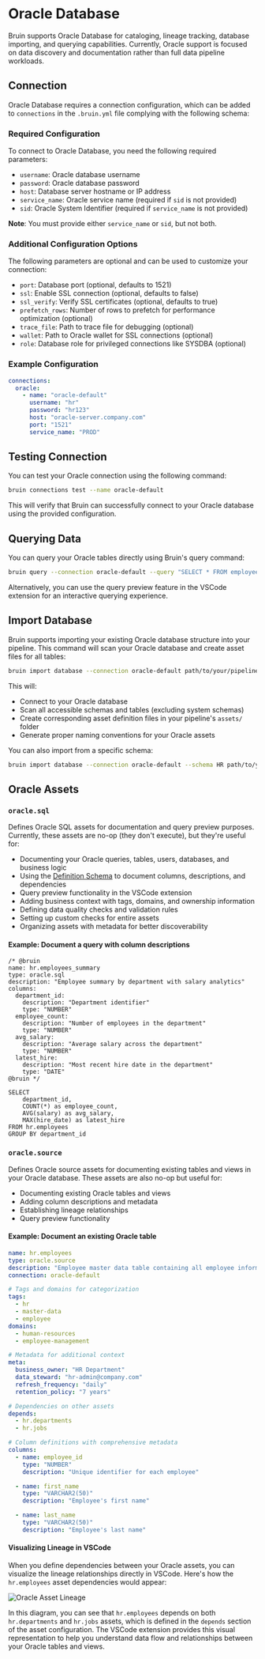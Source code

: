 # Oracle Database

Bruin supports Oracle Database for cataloging, lineage tracking, database importing, and querying capabilities. Currently, Oracle support is focused on data discovery and documentation rather than full data pipeline workloads.

## Connection

Oracle Database requires a connection configuration, which can be added to `connections` in the `.bruin.yml` file complying with the following schema:


### Required Configuration

To connect to Oracle Database, you need the following required parameters:

- `username`: Oracle database username
- `password`: Oracle database password  
- `host`: Database server hostname or IP address
- `service_name`: Oracle service name (required if `sid` is not provided)
- `sid`: Oracle System Identifier (required if `service_name` is not provided)

**Note**: You must provide either `service_name` or `sid`, but not both.

### Additional Configuration Options

The following parameters are optional and can be used to customize your connection:

- `port`: Database port (optional, defaults to 1521)
- `ssl`: Enable SSL connection (optional, defaults to false)
- `ssl_verify`: Verify SSL certificates (optional, defaults to true)
- `prefetch_rows`: Number of rows to prefetch for performance optimization (optional)
- `trace_file`: Path to trace file for debugging (optional)
- `wallet`: Path to Oracle wallet for SSL connections (optional)
- `role`: Database role for privileged connections like SYSDBA (optional)

### Example Configuration

```yaml
connections:
  oracle:
    - name: "oracle-default"
      username: "hr"
      password: "hr123"
      host: "oracle-server.company.com"
      port: "1521"
      service_name: "PROD"
```

## Testing Connection

You can test your Oracle connection using the following command:

```bash
bruin connections test --name oracle-default
```

This will verify that Bruin can successfully connect to your Oracle database using the provided configuration.

## Querying Data

You can query your Oracle tables directly using Bruin's query command:

```bash
bruin query --connection oracle-default --query "SELECT * FROM employees LIMIT 10"
```

Alternatively, you can use the query preview feature in the VSCode extension for an interactive querying experience.

## Import Database

Bruin supports importing your existing Oracle database structure into your pipeline. This command will scan your Oracle database and create asset files for all tables:

```bash
bruin import database --connection oracle-default path/to/your/pipeline
```

This will:
- Connect to your Oracle database
- Scan all accessible schemas and tables (excluding system schemas)
- Create corresponding asset definition files in your pipeline's `assets/` folder
- Generate proper naming conventions for your Oracle assets

You can also import from a specific schema:

```bash
bruin import database --connection oracle-default --schema HR path/to/your/pipeline
```

## Oracle Assets

### `oracle.sql`

Defines Oracle SQL assets for documentation and query preview purposes. Currently, these assets are no-op (they don't execute), but they're useful for:

- Documenting your Oracle queries, tables, users, databases, and business logic
- Using the [Definition Schema](../assets/definition-schema.md) to document columns, descriptions, and dependencies
- Query preview functionality in the VSCode extension
- Adding business context with tags, domains, and ownership information
- Defining data quality checks and validation rules
- Setting up custom checks for entire assets
- Organizing assets with metadata for better discoverability


#### Example: Document a query with column descriptions

```bruin-sql
/* @bruin
name: hr.employees_summary
type: oracle.sql
description: "Employee summary by department with salary analytics"
columns:
  department_id:
    description: "Department identifier"
    type: "NUMBER"
  employee_count:
    description: "Number of employees in the department"
    type: "NUMBER"
  avg_salary:
    description: "Average salary across the department"
    type: "NUMBER"
  latest_hire:
    description: "Most recent hire date in the department"
    type: "DATE"
@bruin */

SELECT 
    department_id,
    COUNT(*) as employee_count,
    AVG(salary) as avg_salary,
    MAX(hire_date) as latest_hire
FROM hr.employees
GROUP BY department_id
```

### `oracle.source`

Defines Oracle source assets for documenting existing tables and views in your Oracle database. These assets are also no-op but useful for:

- Documenting existing Oracle tables and views
- Adding column descriptions and metadata
- Establishing lineage relationships
- Query preview functionality

#### Example: Document an existing Oracle table

```yaml
name: hr.employees
type: oracle.source
description: "Employee master data table containing all employee information including personal details, job information, and salary data"
connection: oracle-default

# Tags and domains for categorization
tags:
  - hr
  - master-data
  - employee
domains:
  - human-resources
  - employee-management

# Metadata for additional context
meta:
  business_owner: "HR Department"
  data_steward: "hr-admin@company.com"
  refresh_frequency: "daily"
  retention_policy: "7 years"

# Dependencies on other assets
depends:
  - hr.departments
  - hr.jobs

# Column definitions with comprehensive metadata
columns:
  - name: employee_id
    type: "NUMBER"
    description: "Unique identifier for each employee"

  - name: first_name
    type: "VARCHAR2(50)"
    description: "Employee's first name"

  - name: last_name
    type: "VARCHAR2(50)"
    description: "Employee's last name"
```

#### Visualizing Lineage in VSCode

When you define dependencies between your Oracle assets, you can visualize the lineage relationships directly in VSCode. Here's how the `hr.employees` asset dependencies would appear:

![Oracle Asset Lineage](/oracle-lineage.png)


In this diagram, you can see that `hr.employees` depends on both `hr.departments` and `hr.jobs` assets, which is defined in the `depends` section of the asset configuration. The VSCode extension provides this visual representation to help you understand data flow and relationships between your Oracle tables and views.

